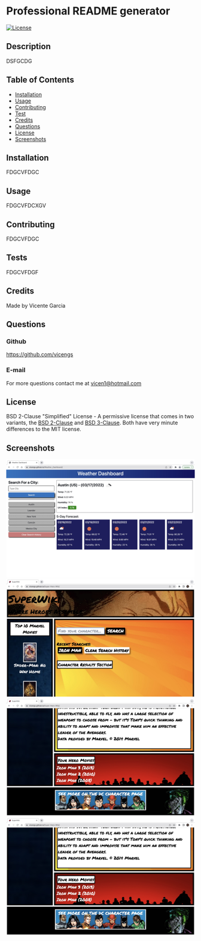 # Professional README generator

[![License](https://img.shields.io/static/v1?label=License&message=BSD-2-Clause&color=green)](http://choosealicense.com/licenses/bsd-2-clause/)


## Description
  
DSFGCDG


## Table of Contents

* [Installation](#installation)
* [Usage](#usage)
* [Contributing](#contributing)
* [Test](#test)
* [Credits](#credits)
* [Questions](#questions)
* [License](#license)
* [Screenshots](#screenshots)


## Installation

FDGCVFDGC


## Usage

FDGCVFDCXGV


## Contributing

FDGCVFDGC


## Tests

FDGCVFDGF


## Credits

Made by Vicente Garcia


## Questions

### Github

https://github.com/vicengs

### E-mail

For more questions contact me at vicen1@hotmail.com


## License

BSD 2-Clause "Simplified" License - A permissive license that comes in two variants, the <a href="/licenses/bsd-2-clause/">BSD 2-Clause</a> and <a href="/licenses/bsd-3-clause/">BSD 3-Clause</a>. Both have very minute differences to the MIT license.


## Screenshots
    
![image1](assets/images/image1.jpg)
![image2](/assets/images/image2.jpg)
![image3](./assets/images/image3.jpg)
![image4](../assets/images/image4.jpg)